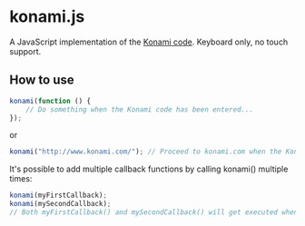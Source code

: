 # konami.js
A JavaScript implementation of the [Konami code](http://en.wikipedia.org/wiki/Konami_Code). Keyboard only, no touch support.

## How to use

```javascript
konami(function () {
    // Do something when the Konami code has been entered...
});
```
or
```javascript
konami("http://www.konami.com/"); // Proceed to konami.com when the Konami code has been entered.
```

It's possible to add multiple callback functions by calling konami() multiple times:
```javascript
konami(myFirstCallback);
konami(mySecondCallback);
// Both myFirstCallback() and mySecondCallback() will get executed when the Konami code has been entered.
```
